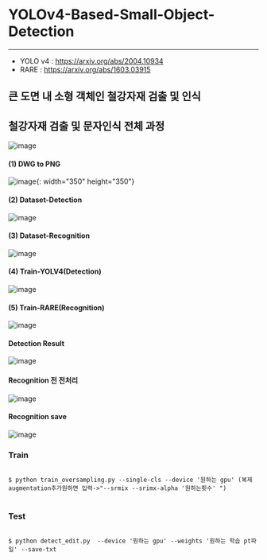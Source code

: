 # YOLOv4-Based-Small-Object-Detection

--------------------------------------------------------------------
  * YOLO v4 : https://arxiv.org/abs/2004.10934
  * RARE : https://arxiv.org/abs/1603.03915
## 큰 도면 내 소형 객체인 철강자재 검출 및 인식

## 철강자재 검출 및 문자인식 전체 과정
![image](https://user-images.githubusercontent.com/61686244/136881085-c6d162b0-5543-4881-a5da-30a1a2e08e91.png)
 
#### (1) DWG to PNG
![image](https://user-images.githubusercontent.com/61686244/140644084-5d54b60f-ade8-44b0-b9b3-9e3cc5544d55.png){: width="350" height="350"}

#### (2) Dataset-Detection
![image](https://user-images.githubusercontent.com/61686244/140644095-83512172-625c-4eee-aaa4-9686b38754aa.png)

#### (3) Dataset-Recognition
![image](https://user-images.githubusercontent.com/61686244/140644111-cd71cba8-5b9e-46fd-8bb9-fedb88c0b3be.png)

#### (4) Train-YOLV4(Detection)
![image](https://user-images.githubusercontent.com/61686244/140644127-ed501c70-55d3-4336-b1ff-95ecf1be7e62.png)

#### (5) Train-RARE(Recognition)
![image](https://user-images.githubusercontent.com/61686244/140644142-fe7c2be5-905b-4391-9a7e-3058d977a17a.png)

#### Detection Result
![image](https://user-images.githubusercontent.com/61686244/140644179-e077828b-6822-48d6-af33-7111086e0280.png)

#### Recognition 전 전처리
![image](https://user-images.githubusercontent.com/61686244/140644237-aec23afc-1ec7-4cf6-8f67-443b550c28aa.png)

#### Recognition save 
![image](https://user-images.githubusercontent.com/61686244/140644254-5a2bf368-bf4d-419f-bd3d-1fb8a6206421.png)

### Train
<pre>
<code>
$ python train_oversampling.py --single-cls --device '원하는 gpu' (복제augmentation추가원하면 입력->"--srmix --srimx-alpha '원하는횟수' ") 
</code>
</pre>

### Test
<pre>
<code>
$ python detect_edit.py  --device '원하는 gpu' --weights '원하는 학습 pt파일' --save-txt
</code>
</pre>

